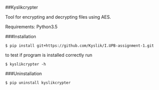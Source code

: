 ##Kyslikcrypter

Tool for encrypting and decrypting files using AES. 

Requirements: Python3.5

###Installation

`$ pip install git+https://github.com/Kyslik/I.UPB-assignment-1.git`

to test if program is installed correctly run

`$ kyslikcrypter -h`


###Uninstallation

`$ pip uninstall kyslikcrypter`